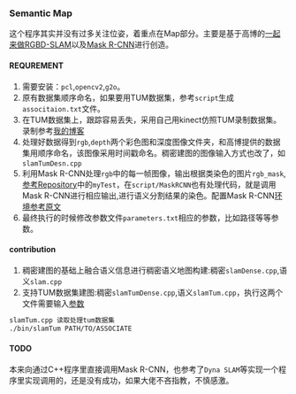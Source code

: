 ### Semantic Map
这个程序其实并没有过多关注位姿，着重点在Map部分。主要是基于高博的[一起来做RGBD-SLAM](https://www.cnblogs.com/gaoxiang12/p/4633316.html)以及[Mask R-CNN](https://github.com/matterport/Mask_RCNN)进行创造。
 
#### REQUREMENT
1. 需要安装：`pcl`,`opencv2`,`g2o`。
2. 原有数据集顺序命名，如果要用TUM数据集，参考`script`生成`associtaion.txt`文件。
3. 在TUM数据集上，跟踪容易丢失，采用自己用kinect仿照TUM录制数据集。录制参考[我的博客](https://blog.csdn.net/shinef/article/details/90573486)
4. 处理好数据得到`rgb`,`depth`两个彩色图和深度图像文件夹，和高博提供的数据集用顺序命名，该图像采用时间戳命名。稠密建图的图像输入方式也改了，如`slamTumDesn.cpp`
5. 利用Mask R-CNN处理`rgb`中的每一帧图像，输出根据类染色的图片`rgb_mask`,[参考Repository](https://github.com/shinezzz/Test_MASK_RCNN)中的`myTest`，在`script/MaskRCNN`也有处理代码，就是调用Mask R-CNN进行相应输出,进行语义分割结果的染色。配置Mask R-CNN[环境参考原文](https://github.com/matterport/Mask_RCNN)
6. 最终执行的时候修改参数文件`parameters.txt`相应的参数，比如路径等等参数。

#### contribution
1. 稠密建图的基础上融合语义信息进行稠密语义地图构建:稠密`slamDense.cpp`,语义`slam.cpp`
2. 支持TUM数据集建图:稠密`slamTumDense.cpp`,语义`slamTum.cpp`，执行这两个文件需要输入[参数](#example)
<a name = "example"></a>
```bash
slamTum.cpp 读取处理tum数据集
./bin/slamTum PATH/TO/ASSOCIATE
```
#### TODO
本来向通过C++程序里直接调用Mask R-CNN，也参考了`Dyna SLAM`等实现一个程序里实现调用的，还是没有成功，如果大佬不吝指教，不慎感激。
